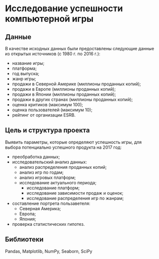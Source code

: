 # Исследование успешности компьютерной игры

## Данные

В качестве исходных данных были предоставлены следующие данные из открытых источников (с 1980 г. по 2016 г.):
- название игры;
- платформа;
- год выпуска;
- жанр игры;
- продажи в Северной Америке (миллионы проданных копий);
- продажи в Европе (миллионы проданных копий);
- продажи в Японии (миллионы проданных копий);
- продажи в других странах (миллионы проданных копий);
- оценка критиков (максимум 100);
- оценка пользователей (максимум 10);
- рейтинг от организации ESRB.

## Цель и структура проекта

Выявить параметры, которые определяют успешность игры, для выбора потенциально успешного продукта на 2017 год: 

- преобработка данных;
- исследовательский анализ данных:
  - анализ распределения проданных копий;
  - анализ игр по годам;
  - анализ игровых платформ;
  - исследование актуального периода;
    - исследование платформ;
    - исследование зависимости продаж и оценок;
    - исследование распределения игр по жанрам;
- составление портрета пользаветеля:
    - Северная Америка;
    - Европа;
    - Япония;
- проверка статистических гипотез.

## Библиотеки
Pandas, Matplotlib, NumPy, Seaborn, SciPy

